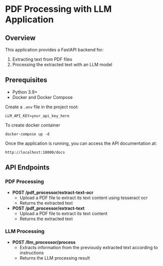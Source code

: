 # PDF Processing with LLM Application

## Overview

This application provides a FastAPI backend for:

1. Extracting text from PDF files
2. Processing the extracted text with an LLM model

## Prerequisites

- Python 3.9+
- Docker and Docker Compose

Create a `.env` file in the project root:

```
LLM_API_KEY=your_api_key_here
```

To create docker container
```
docker-compose up -d
```

Once the application is running, you can access the API documentation at:

```
http://localhost:18000/docs
```

## API Endpoints

### PDF Processing

- **POST /pdf_processor/extract-text-ocr**
  - Upload a PDF file to extract its text content using tesseract ocr
  - Returns the extracted text
- **POST /pdf_processor/extract-text**
  - Upload a PDF file to extract its text content
  - Returns the extracted text

### LLM Processing

- **POST /llm_processor/process**
  - Extracts information from the previously extracted text according to instructions
  - Returns the LLM processing result
